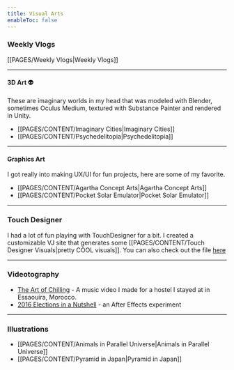 ```yaml
---
title: Visual Arts
enableToc: false
---
```


### Weekly Vlogs
[[PAGES/Weekly Vlogs|Weekly Vlogs]]

----
#### 3D Art 👽
These are imaginary worlds in my head that was modeled with Blender, sometimes Oculus Medium, textured with Substance Painter and rendered in Unity.
- [[PAGES/CONTENT/Imaginary Cities|Imaginary Cities]]
- [[PAGES/CONTENT/Psychedelitopia|Psychedelitopia]]

----
#### Graphics Art
I got really into making UX/UI for fun projects, here are some of my favorite.
- [[PAGES/CONTENT/Agartha Concept Arts|Agartha Concept Arts]]
- [[PAGES/CONTENT/Pocket Solar Emulator|Pocket Solar Emulator]]
----
### Touch Designer
I had a lot of fun playing with TouchDesigner for a bit. I created a customizable VJ site that generates some [[PAGES/CONTENT/Touch Designer Visuals|pretty COOL visuals]]. You can also check out the file [here](https://github.com/nicosxt/noisemidi_touchdesigner)

----
### Videotography
- [The Art of Chilling](https://www.youtube.com/watch?v=eFYcTnonork&ab_channel=NicoS) - A music video I made for a hostel I stayed at in Essaouira, Morocco.
- [2016 Elections in a Nutshell](https://www.youtube.com/watch?v=jWgii34kzYo&ab_channel=AnimatedReality) - an After Effects experiment

----
### Illustrations
- [[PAGES/CONTENT/Animals in Parallel Universe|Animals in Parallel Universe]]
- [[PAGES/CONTENT/Pyramid in Japan|Pyramid in Japan]]
